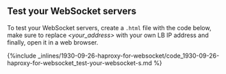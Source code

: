 <!-- post: -->


## Test your WebSocket servers

To test your WebSocket servers, create a `.html` file with the code below, make sure to replace *&lt;your&#95;address&gt;* with your own LB IP address and finally, open it in a web browser.



{%include _inlines/1930-09-26-haproxy-for-websocket/code_1930-09-26-haproxy-for-websocket_test-your-websocket-s.md %}


